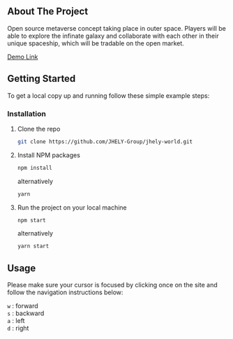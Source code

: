 ## About The Project

Open source metaverse concept taking place in outer space. Players will be able to explore the infinate galaxy and collaborate with each other in their unique spaceship, which will be tradable on the open market.

[Demo Link](https://dev-space.jhely.world)

## Getting Started

To get a local copy up and running follow these simple example steps:

### Installation

1. Clone the repo
   ```sh
   git clone https://github.com/JHELY-Group/jhely-world.git
   ```
2. Install NPM packages
   ```sh
   npm install
   ```
   alternatively
   ```sh
   yarn
   ```
3. Run the project on your local machine
   ```sh
   npm start
   ```
   alternatively
   ```sh
   yarn start
   ```

## Usage

Please make sure your cursor is focused by clicking once on the site and follow the navigation instructions below:

`w` : forward <br />
`s` : backward <br />
`a` : left <br />
`d` : right <br />

